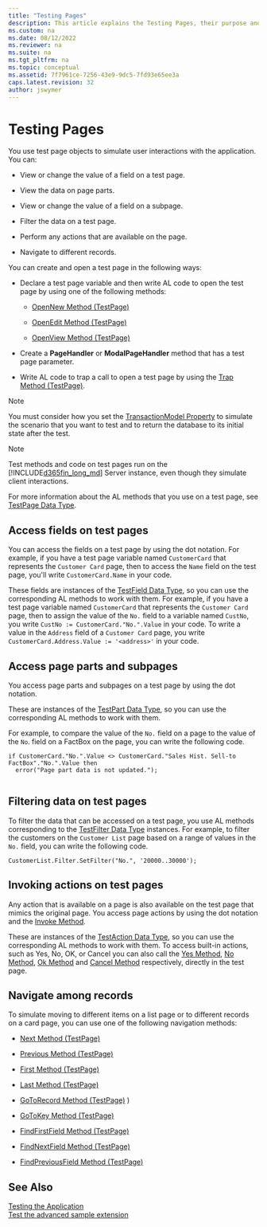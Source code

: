 ```yaml
---
title: "Testing Pages"
description: This article explains the Testing Pages, their purpose and use.
ms.custom: na
ms.date: 08/12/2022
ms.reviewer: na
ms.suite: na
ms.tgt_pltfrm: na
ms.topic: conceptual
ms.assetid: 7f7961ce-7256-43e9-9dc5-7fd93e65ee3a
caps.latest.revision: 32
author: jswymer
---
```


# Testing Pages

You use test page objects to simulate user interactions with the application. You can:  
  
-   View or change the value of a field on a test page.  
  
-   View the data on page parts.  
  
-   View or change the value of a field on a subpage.  
  
-   Filter the data on a test page.  
  
-   Perform any actions that are available on the page.  
  
-   Navigate to different records.  


You can create and open a test page in the following ways:  
  
- Declare a test page variable and then write AL code to open the test page by using one of the following methods:  
  
  -   [OpenNew Method \(TestPage\)](methods-auto/testpage/testpage-opennew-method.md)  
  
  -   [OpenEdit Method \(TestPage\)](methods-auto/testpage/testpage-openedit-method.md)  
  
  -   [OpenView Method \(TestPage\)](methods-auto/testpage/testpage-openview-method.md)  
  
- Create a **PageHandler** or **ModalPageHandler** method that has a test page parameter. 
  
- Write AL code to trap a call to open a test page by using the [Trap Method \(TestPage\)](methods-auto/testpage/testpage-trap-method.md).  

> [!NOTE]
> You must consider how you set the [TransactionModel Property](./properties/devenv-properties.md) to simulate the scenario that you want to test and to return the database to its initial state after the test. 

> [!NOTE]  
> Test methods and code on test pages run on the [!INCLUDE[d365fin_long_md](includes/d365fin_long_md.md)] Server instance, even though they simulate client interactions.  
 
 For more information about the AL methods that you use on a test page, see [TestPage Data Type](methods-auto/testpage/testpage-data-type.md).  

## Access fields on test pages

You can access the fields on a test page by using the dot notation. For example, if you have a test page variable named `CustomerCard` that represents the `Customer Card` page, then to access the `Name` field on the test page, you'll write `CustomerCard.Name` in your code.  
  
These fields are instances of the [TestField Data Type](methods-auto/testfield/testfield-data-type.md), so you can use the corresponding AL methods to work with them. For example, if you have a test page variable named `CustomerCard` that represents the `Customer Card` page, then to assign the value of the `No.` field to a variable named `CustNo`, you write `CustNo := CustomerCard."No.".Value` in your code. To write a value in the `Address` field of a `Customer Card` page, you write `CustomerCard.Address.Value := '<address>'` in your code.  
 
  
## Access page parts and subpages

You access page parts and subpages on a test page by using the dot notation. 
 
These are instances of the [TestPart Data Type](methods-auto/testpart/testpart-data-type.md), so you can use the corresponding AL methods to work with them.

For example, to compare the value of the `No.` field on a page to the value of the `No`. field on a FactBox on the page, you can write the following code.  

```AL
if CustomerCard."No.".Value <> CustomerCard."Sales Hist. Sell-to FactBox"."No.".Value then  
  error("Page part data is not updated.");  
  
```  

## Filtering data on test pages

To filter the data that can be accessed on a test page, you use AL methods corresponding to the [TestFilter Data Type](methods-auto/testfilter/testfilter-data-type.md) instances. For example, to filter the customers on the `Customer List` page based on a range of values in the `No.` field, you can write the following code.  
  
```AL
CustomerList.Filter.SetFilter("No.", '20000..30000');  
```  
  
## Invoking actions on test pages

Any action that is available on a page is also available on the test page that mimics the original page. You access page actions by using the dot notation and the [Invoke Method](methods-auto/testaction/testaction-invoke-method.md). 

These are instances of the [TestAction Data Type](methods-auto/testaction/testaction-data-type.md), so you can use the corresponding AL methods to work with them. To access built-in actions, such as Yes, No, OK, or Cancel you can also call the [Yes Method](methods-auto/testpage/testpage-yes-method.md), [No Method](methods-auto/testpage/testpage-no-method.md), [Ok Method](methods-auto/testpage/testpage-ok-method.md) and [Cancel Method](methods-auto/testpage/testpage-ok-method.md) respectively, directly in the test page.
  
## Navigate among records

To simulate moving to different items on a list page or to different records on a card page, you can use one of the following navigation methods:  
  
-   [Next Method \(TestPage\)](methods-auto/testpage/testpage-next-method.md)  
  
-   [Previous Method \(TestPage\)](methods-auto/testpage/testpage-previous-method.md) 
  
-   [First Method \(TestPage\)](methods-auto/testpage/testpage-first-method.md)   
  
-   [Last Method \(TestPage\)](methods-auto/testpage/testpage-last-method.md)  
  
-   [GoToRecord Method \(TestPage\)](methods-auto/testpage/testpage-gotorecord-method.md) )  
  
-   [GoToKey Method \(TestPage\)](methods-auto/testpage/testpage-gotokey-method.md)   
  
-   [FindFirstField Method \(TestPage\)](methods-auto/testpage/testpage-findfirstfield-method.md)   
  
-   [FindNextField Method \(TestPage\)](methods-auto/testpage/testpage-findnextfield-method.md)   
  
-   [FindPreviousField Method \(TestPage\)](methods-auto/testpage/testpage-findpreviousfield-method.md)   
  
## See Also

[Testing the Application](devenv-testing-pages.md)  
[Test the advanced sample extension](devenv-extension-advanced-example-test.md)